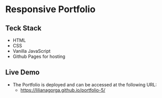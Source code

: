 # Responsive Portfolio 

## Teck Stack 
* HTML 
* CSS 
* Vanilla JavaScript
* Github Pages for hosting 

## Live Demo
* The Portfolio is deployed and can be accessed at the following URL:
    * https://lilianagorga.github.io/portfolio-5/